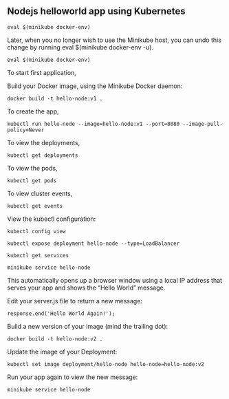 ## Nodejs helloworld app using Kubernetes

```eval $(minikube docker-env)```

Later, when you no longer wish to use the Minikube host, you can undo this change by running eval $(minikube docker-env -u).

```eval $(minikube docker-env)```

To start first application,

Build your Docker image, using the Minikube Docker daemon:

```docker build -t hello-node:v1 .```

To create the app,

```kubectl run hello-node --image=hello-node:v1 --port=8080 --image-pull-policy=Never```

To view the deployments,

```kubectl get deployments```

To view the pods,

```kubectl get pods```

To view cluster events,

```kubectl get events```

View the kubectl configuration:

``` 
kubectl config view

kubectl expose deployment hello-node --type=LoadBalancer

kubectl get services

minikube service hello-node
```

This automatically opens up a browser window using a local IP address that serves your app and shows the “Hello World” message.

Edit your server.js file to return a new message:

```response.end('Hello World Again!');```

Build a new version of your image (mind the trailing dot):

```docker build -t hello-node:v2 .```

Update the image of your Deployment:

```kubectl set image deployment/hello-node hello-node=hello-node:v2```

Run your app again to view the new message:

```minikube service hello-node```
